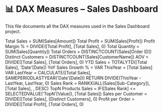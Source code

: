# 📊 DAX Measures – Sales Dashboard

This file documents all the DAX measures used in the Sales Dashboard project.

Total Sales = SUM(Sales[Amount])
Total Profit = SUM(Sales[Profit])
Profit Margin % = DIVIDE([Total Profit], [Total Sales], 0)
Total Quantity = SUM(Sales[Quantity])
Total Orders = DISTINCTCOUNT(Sales[Order ID])
Distinct Customers = DISTINCTCOUNT(Sales[CustomerName])
AOV = DIVIDE([Total Sales], [Total Orders], 0)
YTD Sales = TOTALYTD([Total Sales], 'Date'[Date])
YoY Sales Growth % =
VAR ThisYear = [Total Sales]
VAR LastYear = CALCULATE([Total Sales], SAMEPERIODLASTYEAR('Date'[Date]))
RETURN DIVIDE(ThisYear - LastYear, LastYear, 0)
Sales Rank = RANKX(ALL(Sales[Sub-Category]), [Total Sales], , DESC)
TopN Products Sales = IF([Sales Rank] <= SELECTEDVALUE('TopN'[Value]), [Total Sales])
Sales per Customer = DIVIDE([Total Sales], [Distinct Customers], 0)
Profit per Order = DIVIDE([Total Profit], [Total Orders], 0)